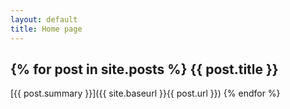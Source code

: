 ```yaml
---
layout: default
title: Home page
---
```

{% for post in site.posts %}
  {{ post.title }}
  ------
  [{{ post.summary }}]({{ site.baseurl }}{{ post.url }})
{% endfor %}
